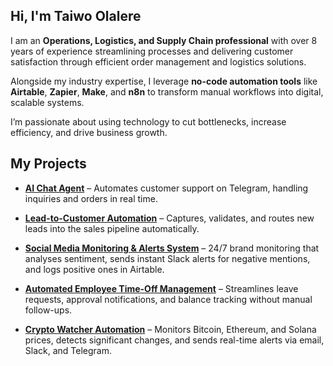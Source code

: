 ## Hi, I'm Taiwo Olalere

I am an **Operations, Logistics, and Supply Chain professional** with over 8 years of experience streamlining processes and delivering customer satisfaction through efficient order management and logistics solutions.

Alongside my industry expertise, I leverage **no-code automation tools** like **Airtable**, **Zapier**, **Make**, and **n8n** to transform manual workflows into digital, scalable systems.

I’m passionate about using technology to cut bottlenecks, increase efficiency, and drive business growth.


## My Projects

- [**AI Chat Agent**](https://www.notion.so/AI-Chat-Agent-284c6c0380a98035a8e6e13168740bf9?source=copy_link) – Automates customer support on Telegram, handling inquiries and orders in real time.

- [**Lead-to-Customer Automation**](https://www.notion.so/Lead-to-Customer-Automation-Workflow-27fc6c0380a98040b652e3566b90f564?source=copy_link) – Captures, validates, and routes new leads into the sales pipeline automatically.

- [**Social Media Monitoring & Alerts System**]([https://your-notion-link](https://www.notion.so/Social-Media-Monitoring-Alerts-System-27fc6c0380a98031b20becfa2b2139c2?source=copy_link)) – 24/7 brand monitoring that analyses sentiment, sends instant Slack alerts for negative mentions, and logs positive ones in Airtable.

- [**Automated Employee Time-Off Management**]([https://your-notion-link](https://www.notion.so/Automated-Employee-Time-Off-Management-System-27fc6c0380a9800f8bfde9de45481522?source=copy_link)) – Streamlines leave requests, approval notifications, and balance tracking without manual follow-ups.

- [**Crypto Watcher Automation**]([https://your-notion-link](https://www.notion.so/Crypto-Watcher-Automation-27fc6c0380a9808e9304ea57efb1cf4b?source=copy_link)) – Monitors Bitcoin, Ethereum, and Solana prices, detects significant changes, and sends real-time alerts via email, Slack, and Telegram.
